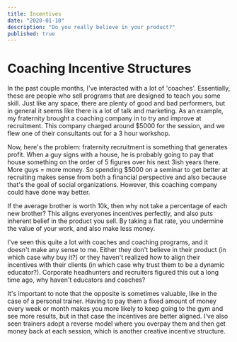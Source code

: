 ```yaml
---
title: Incentives
date: "2020-01-10"
description: "Do you really believe in your product?"
published: true
---
```

# Coaching Incentive Structures

In the past couple months, I've interacted with a lot of 'coaches'. 
Essentially, these are people who sell programs that are designed to teach you some skill.
Just like any space, there are plenty of good and bad performers, but in general it seems like there is a lot of talk and marketing.
As an example, my fraternity brought a coaching company in to try and improve at recruitment. 
This company charged around $5000 for the session, and we flew one of their consultants out for a 3 hour workshop.

Now, here's the problem: fraternity recruitment is something that generates profit. When a guy signs with a house, he is probably going to pay that house something on the order of 5 figures over his next 3ish years there. More guys = more money. 
So spending $5000 on a seminar to get better at recruiting makes sense from both a financial perspective and also because that's the goal of social organizations. However, this coaching company could have done way better. 

If the average brother is worth 10k, then why not take a percentage of each new brother? This aligns everyones incentives perfectly, and also puts inherent belief in the product you sell. By taking a flat rate, you undermine the value of your work, and also make less money.

I've seen this quite a lot with coaches and coaching programs, and it doesn't make any sense to me. Either they don't believe in their product (in which case why buy it?) or they haven't realized how to align their incentives with their clients (in which case why trust them to be a dynamic educator?). Corporate headhunters and recruiters figured this out a long time ago, why haven't educators and coaches?

It's important to note that the opposite is sometimes valuable, like in the case of a personal trainer. Having to pay them a fixed amount of money every week or month makes you more likely to keep going to the gym and see more results, but in that case the incentives are better aligned. I've also seen trainers adopt a reverse model where you overpay them and then get money back at each session, which is another creative incentive structure. 